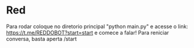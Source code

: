 # Red

Para rodar coloque no diretorio principal "python main.py"
e acesse o link: https://t.me/REDDOBOT?start=start
e comece a falar!
Para reniciar conversa, basta aperta /start
